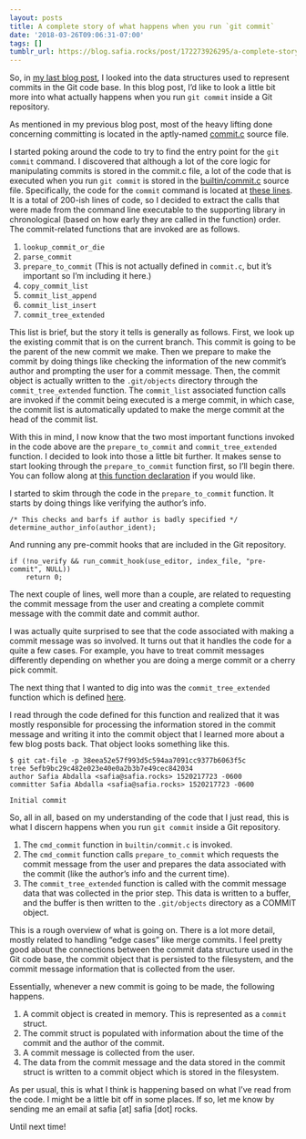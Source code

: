 ```yaml
---
layout: posts
title: A complete story of what happens when you run `git commit`
date: '2018-03-26T09:06:31-07:00'
tags: []
tumblr_url: https://blog.safia.rocks/post/172273926295/a-complete-story-of-what-happens-when-you-run-git
---
```

So, in [my last blog post](https://blog.safia.rocks/2018-03-23-learning-more-about-how-commits-are-represented-in/), I looked into the data structures used to represent commits in the Git code base. In this blog post, I’d like to look a little bit more into what actually happens when you run `git commit` inside a Git repository.

As mentioned in my previous blog post, most of the heavy lifting done concerning committing is located in the aptly-named [commit.c](https://github.com/git/git/blob/90bbd502d54fe920356fa9278055dc9c9bfe9a56/commit.c) source file.

I started poking around the code to try to find the entry point for the `git commit` command. I discovered that although a lot of the core logic for manipulating commits is stored in the commit.c file, a lot of the code that is executed when you run `git commit` is stored in the [builtin/commit.c](https://github.com/git/git/blob/90bbd502d54fe920356fa9278055dc9c9bfe9a56/builtin/commit.c) source file. Specifically, the code for the `commit` command is located at [these lines](https://github.com/git/git/blob/90bbd502d54fe920356fa9278055dc9c9bfe9a56/builtin/commit.c#L1404-L1632). It is a total of 200-ish lines of code, so I decided to extract the calls that were made from the command line executable to the supporting library in chronological (based on how early they are called in the function) order. The commit-related functions that are invoked are as follows.

1. `lookup_commit_or_die`
2. `parse_commit`
3. `prepare_to_commit` (This is not actually defined in `commit.c`, but it’s important so I’m including it here.)
4. `copy_commit_list`
5. `commit_list_append`
6. `commit_list_insert`
7. `commit_tree_extended`

This list is brief, but the story it tells is generally as follows. First, we look up the existing commit that is on the current branch. This commit is going to be the parent of the new commit we make. Then we prepare to make the commit by doing things like checking the information of the new commit’s author and prompting the user for a commit message. Then, the commit object is actually written to the `.git/objects` directory through the `commit_tree_extended` function. The `commit_list` associated function calls are invoked if the commit being executed is a merge commit, in which case, the commit list is automatically updated to make the merge commit at the head of the commit list.

With this in mind, I now know that the two most important functions invoked in the code above are the `prepare_to_commit` and `commit_tree_extended` function. I decided to look into those a little bit further. It makes sense to start looking through the `prepare_to_commit` function first, so I’ll begin there. You can follow along at [this function declaration](https://github.com/git/git/blob/90bbd502d54fe920356fa9278055dc9c9bfe9a56/builtin/commit.c#L627) if you would like.

I started to skim through the code in the `prepare_to_commit` function. It starts by doing things like verifying the author’s info.

    /* This checks and barfs if author is badly specified */
    determine_author_info(author_ident);

And running any pre-commit hooks that are included in the Git repository.

    if (!no_verify && run_commit_hook(use_editor, index_file, "pre-commit", NULL))
        return 0;

The next couple of lines, well more than a couple, are related to requesting the commit message from the user and creating a complete commit message with the commit date and commit author.

I was actually quite surprised to see that the code associated with making a commit message was so involved. It turns out that it handles the code for a quite a few cases. For example, you have to treat commit messages differently depending on whether you are doing a merge commit or a cherry pick commit.

The next thing that I wanted to dig into was the `commit_tree_extended` function which is defined [here](https://github.com/git/git/blob/90bbd502d54fe920356fa9278055dc9c9bfe9a56/commit.c#L1510).

I read through the code defined for this function and realized that it was mostly responsible for processing the information stored in the commit message and writing it into the commit object that I learned more about a few blog posts back. That object looks something like this.

    $ git cat-file -p 38eea52e57f993d5c594aa7091cc9377b6063f5c
    tree 5efb9bc29c482e023e40e0a2b3b7e49cec842034
    author Safia Abdalla <safia@safia.rocks> 1520217723 -0600
    committer Safia Abdalla <safia@safia.rocks> 1520217723 -0600
    
    Initial commit

So, all in all, based on my understanding of the code that I just read, this is what I discern happens when you run `git commit` inside a Git repository.

1. The `cmd_commit` function in `builtin/commit.c` is invoked.
2. The `cmd_commit` function calls `prepare_to_commit` which requests the commit message from the user and prepares the data associated with the commit (like the author’s info and the current time).
3. The `commit_tree_extended` function is called with the commit message data that was collected in the prior step. This data is written to a buffer, and the buffer is then written to the `.git/objects` directory as a COMMIT object.

This is a rough overview of what is going on. There is a lot more detail, mostly related to handling “edge cases” like merge commits. I feel pretty good about the connections between the commit data structure used in the Git code base, the commit object that is persisted to the filesystem, and the commit message information that is collected from the user.

Essentially, whenever a new commit is going to be made, the following happens.

1. A commit object is created in memory. This is represented as a `commit` struct.
2. The commit struct is populated with information about the time of the commit and the author of the commit.
3. A commit message is collected from the user.
4. The data from the commit message and the data stored in the commit struct is written to a commit object which is stored in the filesystem.

As per usual, this is what I think is happening based on what I’ve read from the code. I might be a little bit off in some places. If so, let me know by sending me an email at safia [at] safia [dot] rocks.

Until next time!

